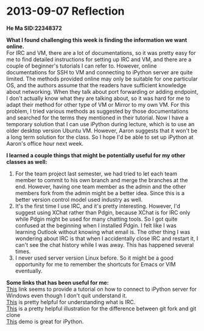 2013-09-07 Reflection
=====================

**He Ma     SID:22348372**

**What I found challenging this week is finding the information we want online.**  
For IRC and VM, there are a lot of documentations, so it was pretty easy for me to find detailed instructions for setting up IRC and VM, and there are a couple of beginner's tutorials I can refer to. However, online documentations for SSH to VM and connecting to iPython server are quite limited. The methods provided online may only be suitable for one particular OS, and the authors assume that the readers have sufficient knowledge about networking. When they talk about port forwarding or adding endpoint, I don't actually know what they are talking about, so it was hard for me to adapt their method for other type of VM or Mirror to my own VM. For this problem, I tried various methods as suggested by those documentations and searched for the terms they mentioned in their tutorial. Now I have a temporary solution that I can use iPython during lecture, which is to use an older desktop version Ubuntu VM. However, Aaron suggests that it won't be a long term solution for the class. So I hope I'd be able to set up iPython at Aaron's office hour next week.

**I learned a couple things that might be potentially useful for my other classes as well:**  
1. For the team project last semester, we had tried to let each team member to commit to his own branch and merge the branches at the end. However, having one team member as the admin and the other members fork from the admin might be a better idea. Since this is a better version control model used industry as well.  
2. It's the first time I use IRC, and it's pretty interesting. However, I'd suggest using XChat rather than Pdgin, because XChat is for IRC only while Pdgin might be used for many chatting tools. So I got quite confused at the beginning when I installed Pdgin. I felt like I was learning Outlook without knowing what email is. The other thing I was wondering about IRC is that when I accidentally close IRC and restart it, I can't see the chat history while I was away. This has happened several times.  
3. I never used server version Linux before. So it might be a good opportunity for me to remember the shortcuts for Emacs or VIM eventually. 

**Some links that has been useful for me:**  
[This](http://www.windowsazure.com/en-us/develop/python/tutorials/ipython-notebook/) link seems to provide a tutorial on how to connect to iPython server for Windows even though I don't quit understand it.  
[This](http://en.wikipedia.org/wiki/Internet_Relay_Chat) is pretty helpful for understanding what is IRC.  
[This](http://stackoverflow.com/questions/6286571/git-fork-is-git-clone) is a pretty helpful illustration for the difference between git fork and git clone  
[This](http://ipython.org/notebook.html) demo is great for iPython.

